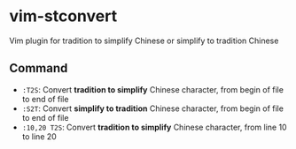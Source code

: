 # vim-stconvert

Vim plugin for tradition to simplify Chinese or simplify to tradition Chinese

## Command

- `:T2S`: Convert **tradition to simplify** Chinese character, from begin of file to end of file
- `:S2T`: Convert **simplify to tradition** Chinese character, from begin of file to end of file
- `:10,20 T2S`: Convert **tradition to simplify** Chinese character, from line 10 to line 20
